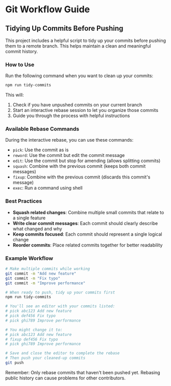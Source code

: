 # Git Workflow Guide

## Tidying Up Commits Before Pushing

This project includes a helpful script to tidy up your commits before pushing them to a remote branch. This helps maintain a clean and meaningful commit history.

### How to Use

Run the following command when you want to clean up your commits:

```bash
npm run tidy-commits
```

This will:

1. Check if you have unpushed commits on your current branch
2. Start an interactive rebase session to let you organize those commits
3. Guide you through the process with helpful instructions

### Available Rebase Commands

During the interactive rebase, you can use these commands:

- `pick`: Use the commit as is
- `reword`: Use the commit but edit the commit message
- `edit`: Use the commit but stop for amending (allows splitting commits)
- `squash`: Combine with the previous commit (keeps both commit messages)
- `fixup`: Combine with the previous commit (discards this commit's message)
- `exec`: Run a command using shell

### Best Practices

- **Squash related changes**: Combine multiple small commits that relate to a single feature
- **Write clear commit messages**: Each commit should clearly describe what changed and why
- **Keep commits focused**: Each commit should represent a single logical change
- **Reorder commits**: Place related commits together for better readability

### Example Workflow

```bash
# Make multiple commits while working
git commit -m "Add new feature"
git commit -m "Fix typo"
git commit -m "Improve performance"

# When ready to push, tidy up your commits first
npm run tidy-commits

# You'll see an editor with your commits listed:
# pick abc123 Add new feature
# pick def456 Fix typo
# pick ghi789 Improve performance

# You might change it to:
# pick abc123 Add new feature
# fixup def456 Fix typo
# pick ghi789 Improve performance

# Save and close the editor to complete the rebase
# Then push your cleaned-up commits
git push
```

Remember: Only rebase commits that haven't been pushed yet. Rebasing public history can cause problems for other contributors.

